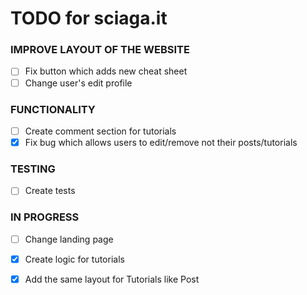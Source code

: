 # TODO for sciaga.it

### IMPROVE LAYOUT OF THE WEBSITE

- [ ] Fix button which adds new cheat sheet
- [ ] Change user's edit profile

### FUNCTIONALITY

- [ ] Create comment section for tutorials
- [x] Fix bug which allows users to edit/remove not their posts/tutorials

### TESTING

- [ ] Create tests

### IN PROGRESS
- [ ] Change landing page
- [x] Create logic for tutorials
- [x] Add the same layout for Tutorials like Post




